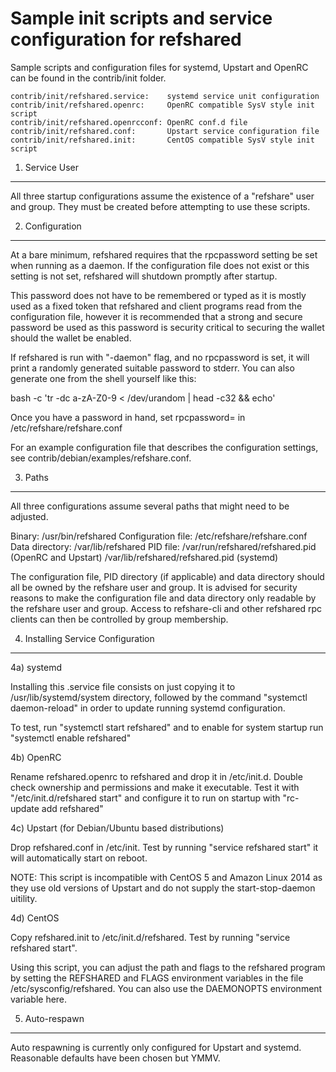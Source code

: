 Sample init scripts and service configuration for refshared
==========================================================

Sample scripts and configuration files for systemd, Upstart and OpenRC
can be found in the contrib/init folder.

    contrib/init/refshared.service:    systemd service unit configuration
    contrib/init/refshared.openrc:     OpenRC compatible SysV style init script
    contrib/init/refshared.openrcconf: OpenRC conf.d file
    contrib/init/refshared.conf:       Upstart service configuration file
    contrib/init/refshared.init:       CentOS compatible SysV style init script

1. Service User
---------------------------------

All three startup configurations assume the existence of a "refshare" user
and group.  They must be created before attempting to use these scripts.

2. Configuration
---------------------------------

At a bare minimum, refshared requires that the rpcpassword setting be set
when running as a daemon.  If the configuration file does not exist or this
setting is not set, refshared will shutdown promptly after startup.

This password does not have to be remembered or typed as it is mostly used
as a fixed token that refshared and client programs read from the configuration
file, however it is recommended that a strong and secure password be used
as this password is security critical to securing the wallet should the
wallet be enabled.

If refshared is run with "-daemon" flag, and no rpcpassword is set, it will
print a randomly generated suitable password to stderr.  You can also
generate one from the shell yourself like this:

bash -c 'tr -dc a-zA-Z0-9 < /dev/urandom | head -c32 && echo'

Once you have a password in hand, set rpcpassword= in /etc/refshare/refshare.conf

For an example configuration file that describes the configuration settings,
see contrib/debian/examples/refshare.conf.

3. Paths
---------------------------------

All three configurations assume several paths that might need to be adjusted.

Binary:              /usr/bin/refshared
Configuration file:  /etc/refshare/refshare.conf
Data directory:      /var/lib/refshared
PID file:            /var/run/refshared/refshared.pid (OpenRC and Upstart)
                     /var/lib/refshared/refshared.pid (systemd)

The configuration file, PID directory (if applicable) and data directory
should all be owned by the refshare user and group.  It is advised for security
reasons to make the configuration file and data directory only readable by the
refshare user and group.  Access to refshare-cli and other refshared rpc clients
can then be controlled by group membership.

4. Installing Service Configuration
-----------------------------------

4a) systemd

Installing this .service file consists on just copying it to
/usr/lib/systemd/system directory, followed by the command
"systemctl daemon-reload" in order to update running systemd configuration.

To test, run "systemctl start refshared" and to enable for system startup run
"systemctl enable refshared"

4b) OpenRC

Rename refshared.openrc to refshared and drop it in /etc/init.d.  Double
check ownership and permissions and make it executable.  Test it with
"/etc/init.d/refshared start" and configure it to run on startup with
"rc-update add refshared"

4c) Upstart (for Debian/Ubuntu based distributions)

Drop refshared.conf in /etc/init.  Test by running "service refshared start"
it will automatically start on reboot.

NOTE: This script is incompatible with CentOS 5 and Amazon Linux 2014 as they
use old versions of Upstart and do not supply the start-stop-daemon uitility.

4d) CentOS

Copy refshared.init to /etc/init.d/refshared. Test by running "service refshared start".

Using this script, you can adjust the path and flags to the refshared program by
setting the REFSHARED and FLAGS environment variables in the file
/etc/sysconfig/refshared. You can also use the DAEMONOPTS environment variable here.

5. Auto-respawn
-----------------------------------

Auto respawning is currently only configured for Upstart and systemd.
Reasonable defaults have been chosen but YMMV.
